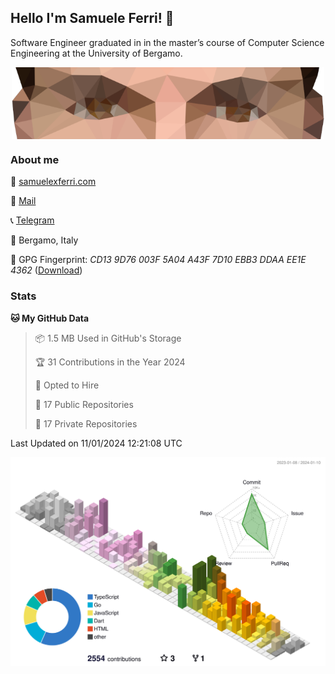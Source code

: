 ## Hello I'm Samuele Ferri! 👋

Software Engineer graduated in in the master’s course of Computer Science Engineering at the University of Bergamo.

<p align='center'><img width=500 align='center' src="https://github.com/samuelexferri/samuelexferri/raw/master/images/eyes.png"></p>

### About me

:compass: [samuelexferri.com](https://www.samuelexferri.com)

:email: [Mail](mailto:&#115;&#097;&#109;&#117;&#101;&#108;&#101;&#120;&#102;&#101;&#114;&#114;&#105;&#064;&#103;&#109;&#097;&#105;&#108;&#046;&#099;&#111;&#109;)

:telephone_receiver: [Telegram](https://t.me/samuelexferri)

:round_pushpin: Bergamo, Italy

:key: GPG Fingerprint: _CD13 9D76 003F 5A04 A43F 7D10 EBB3 DDAA EE1E 4362_ ([Download](https://samuelexferri.com/CD139D76003F5A04A43F7D10EBB3DDAAEE1E4362.asc))

### Stats

<!--START_SECTION:waka-->
**🐱 My GitHub Data** 

> 📦 1.5 MB Used in GitHub's Storage 
 > 
> 🏆 31 Contributions in the Year 2024
 > 
> 💼 Opted to Hire
 > 
> 📜 17 Public Repositories 
 > 
> 🔑 17 Private Repositories 
 > 

 Last Updated on 11/01/2024 12:21:08 UTC
<!--END_SECTION:waka-->

![](./profile-3d-contrib/profile-season-animate.svg)
